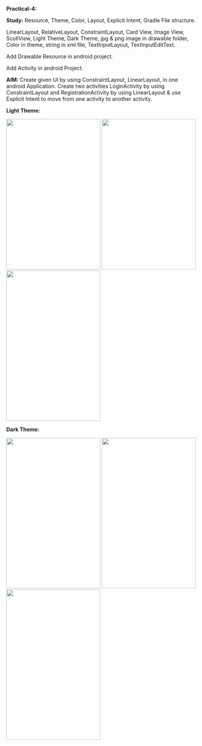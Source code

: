 **Practical-4:**


**Study:** Resource, Theme, Color, Layout, Explicit Intent, Gradle File structure.

LinearLayout, RelativeLayout,  ConstraintLayout, Card View, Image View, ScollView, Light Theme, Dark Theme, jpg & png image in drawable folder, Color in theme, string in xml file, TextInputLayout, TextInputEditText.

Add Drawable Resource in android project.

Add Activity in android Project.

**AIM:** Create given UI by using ConstraintLayout, LinearLayout, in one android Application. Create two activities LoginActivity by using ConstraintLayout and RegistrationActivity by using LinearLayout & use Explicit Intent to move from one activity to another activity.

**Light Theme:**


<img src="https://github.com/rutviprajapati16/MAD_Practical4_21012011123/assets/97946004/b231021e-b3cb-4ac2-a787-8138b58aa0b9" height="400" width="250">


<img src="https://github.com/rutviprajapati16/MAD_Practical4_21012011123/assets/97946004/b9a033bc-5212-4253-a2b1-65c04dae59da" height="400" width="250">


<img src="https://github.com/rutviprajapati16/MAD_Practical4_21012011123/assets/97946004/74a03015-98f0-4c83-82ce-d61b03aa8a67" height="400" width="250">


**Dark Theme:**


<img src="https://github.com/rutviprajapati16/MAD_Practical4_21012011123/assets/97946004/8a74e6ec-b588-44c6-8606-55cde0ce01f5" height="400" width="250">


<img src="https://github.com/rutviprajapati16/MAD_Practical4_21012011123/assets/97946004/59460bd9-c178-4a17-8ca4-45bfbfa24b82" height="400" width="250">


<img src="https://github.com/rutviprajapati16/MAD_Practical4_21012011123/assets/97946004/27ec71b8-88a0-4aab-8392-af3a38e8e109" height="400" width="250">








